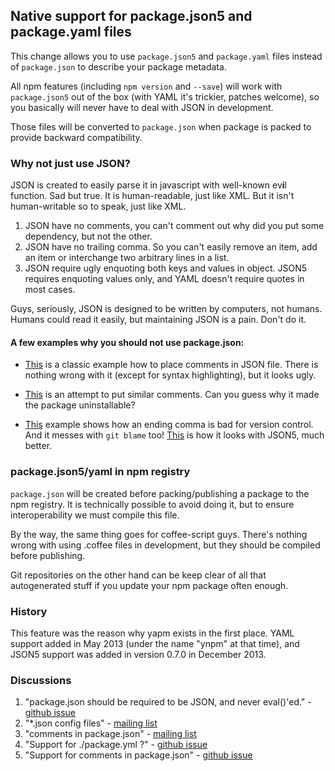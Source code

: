 Native support for package.json5 and package.yaml files
-------------------------------------------------------

This change allows you to use `package.json5` and `package.yaml` files instead of `package.json` to describe your package metadata.

All npm features (including `npm version` and `--save`) will work with `package.json5` out of the box (with YAML it's trickier, patches welcome), so you basically will never have to deal with JSON in development.

Those files will be converted to `package.json` when package is packed to provide backward compatibility.

### Why not just use JSON?

JSON is created to easily parse it in javascript with well-known ev**i**l function. Sad but true. It is human-readable, just like XML. But it isn't human-writable so to speak, just like XML.

1. JSON have no comments, you can't comment out why did you put some dependency, but not the other.
2. JSON have no trailing comma. So you can't easily remove an item, add an item or interchange two arbitrary lines in a list.
3. JSON require ugly enquoting both keys and values in object. JSON5 requires enquoting values only, and YAML doesn't require quotes in most cases.

Guys, seriously, JSON is designed to be written by computers, not humans. Humans could read it easily, but maintaining JSON is a pain. Don't do it.

#### A few examples why you should not use package.json:

 - [This](https://github.com/trentm/node-bunyan/blob/03228323268af488d6261bf9feee2eb16826f777/package.json#L20) is a classic example how to place comments in JSON file. There is nothing wrong with it (except for syntax highlighting), but it looks ugly.

 - [This](https://github.com/jwarkentin/node-monkey/blob/083a7623f5932ec01b913c564c328f7d4d789885/package.json#L29) is an attempt to put similar comments. Can you guess why it made the package uninstallable?

 - [This](https://github.com/npm/npm/commit/20439b21e103f6c1e8dcf2938ebaffce394bf23d#diff-6) example shows how an ending comma is bad for version control. And it messes with `git blame` too! [This](https://github.com/rlidwka/yapm/commit/5fa65e5bddc4e4c555cc7f2fb47457c2978dd1bd#diff-8) is how it looks with JSON5, much better.

### package.json5/yaml in npm registry

`package.json` will be created before packing/publishing a package to the npm registry. It is technically possible to avoid doing it, but to ensure interoperability we must compile this file.

By the way, the same thing goes for coffee-script guys. There's nothing wrong with using .coffee files in development, but they should be compiled before publishing.

Git repositories on the other hand can be keep clear of all that autogenerated stuff if you update your npm package often enough.

### History

This feature was the reason why yapm exists in the first place. YAML support added in May 2013 (under the name "ynpm" at that time), and JSON5 support was added in version 0.7.0 in December 2013.

### Discussions

1. "package.json should be required to be JSON, and never eval()'ed." - [github issue](https://github.com/isaacs/npm/issues/408)
2. "\*.json config files" - [mailing list](https://groups.google.com/forum/?fromgroups#!topic/nodejs/WVNeUlcWUDg)
3. "comments in package.json" - [mailing list](https://groups.google.com/forum/?fromgroups#!topic/nodejs/NmL7jdeuw0M)
4. "Support for ./package.yml ?" - [github issue](https://github.com/isaacs/npm/issues/3336)
5. "Support for comments in package.json" - [github issue](https://github.com/npm/npm/issues/4482)

